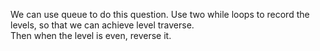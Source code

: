 We can use queue to do this question. Use two while loops to record the levels, so that we can achieve level traverse.\
Then when the level is even, reverse it.
